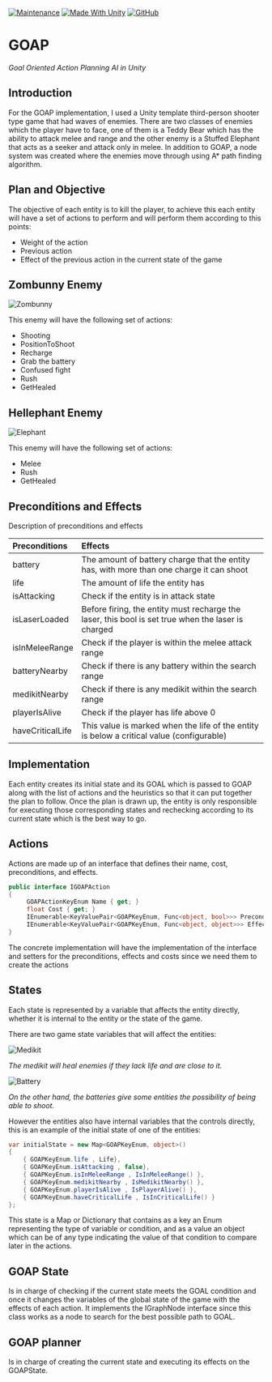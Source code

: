 [![Maintenance](https://img.shields.io/maintenance/yes/2021)](https://github.com/Charutito/GOAP/graphs/commit-activity) 
[![Made With Unity](https://img.shields.io/badge/Made%20With-Unity-57b9d3.svg?style=flat&logo=data%3Aimage%2Fpng%3Bbase64%2CiVBORw0KGgoAAAANSUhEUgAAAA4AAAAOCAMAAAAolt3jAAABklBMVEUIJCYRLjARLzEWICcbIyYcLDQdJS4dKjMdLTQeKTMeKTUeKjMeKzMeKzQeNDceNTkeNzkeODkfIy8fJi8fJjAfMDQgJzEgKDIgKTIgMTUgMjkhJjAhKDMhKTIhKTQhKzYhLDYhLDchLjUhLjYiKTAiLDciLTgjKjIjLTcjLjkkLTgnKDYnKTYnLjb%2F%2F%2F%2F%2F%2F%2F%2F%2F%2F%2F%2F%2F%2F%2F%2F%2F%2F%2F%2F%2F%2F%2F%2F%2F%2F%2F%2F%2F%2F%2F%2F%2F%2F%2F%2F%2F%2F%2F%2F%2F%2F%2F%2F%2F%2F%2F%2F%2F%2F%2F%2F%2F%2F%2F%2F%2F%2F%2F%2F%2F%2F%2F%2F%2F%2F%2F%2F%2F%2F%2F%2F%2F%2F%2F%2F%2F%2F%2F%2F%2F%2F%2F%2F%2F%2F%2F%2F%2F%2F%2F%2F%2F%2F%2F%2F%2F%2F%2F%2F%2F%2F%2F%2F%2F%2F%2F%2F%2F%2F%2F%2F%2F%2F%2F%2F%2F%2F%2F%2F%2F%2F%2F%2F%2F%2F%2F%2F%2F%2F%2F%2F%2F%2F%2F%2F%2F%2F%2F%2F%2F%2F%2F%2F%2F%2F%2F%2F%2F%2F%2F%2F%2F%2F%2F%2F%2F%2F%2F%2F%2F%2F%2F%2F%2F%2F%2F%2F%2F%2F%2F%2F%2F%2F%2F%2F%2F%2F%2F%2F%2F%2F%2F%2F%2F%2F%2F%2F%2F%2F%2F%2F%2F%2F%2F%2F%2F%2F%2F%2F%2F%2F%2F%2F%2F%2F%2F%2F%2F%2F%2F%2F%2F%2F%2F%2F%2F%2F%2F%2F%2F%2F%2F%2F%2F%2F%2F%2F%2F%2F%2F%2F%2F%2F%2F%2F%2F%2F%2F%2F%2F%2F%2F%2F%2F%2F%2F%2F%2F%2F%2F%2F%2F%2F%2F%2F%2F%2F%2F%2F%2F%2F%2F%2F%2F%2F%2F%2F%2F%2F%2F%2F%2F%2F%2F%2F%2F%2F%2F%2F%2F%2F%2F%2F%2F%2F%2F%2F%2F%2F%2F%2F%2F%2F%2F%2F%2F%2F%2F%2F%2F%2F%2F%2F%2F%2F%2F%2F%2F%2F%2F%2F%2F%2F%2F%2F%2F%2F%2F%2F%2F%2F%2F%2F%2F%2F%2F%2F%2F%2F%2F%2F%2F%2F%2F%2F%2F%2F%2F%2F%2F%2F%2F%2F%2F%2F%2F%2F%2F%2F%2F9oVHO%2FAAAAhXRSTlMAAAAAAAAAAAAAAAAAAAAAAAAAAAAAAAAAAAAAAAAAAAAAAAAAAAAAAAAAAAAAAQUGCAkMDhATFBcZGh0hIyYtNT1IS05RVFZXW1xeYWNnbG9wcXN2eHt9goaKkpWXo6usrbCztLW2ubq7vL2%2Bv8HDxsjKzNfY5OXn6%2Bzt8fP09vj5%2FP3%2BxDGH3QAAAMlJREFUeAFjUFTiZ5AWEFQ1dgwvDuIEc8WkHDJrW1tb07nBXHOb%2FPIYz7LWSgsgl8%2B9NclWjz24LrTVmUFR2b0110SE1aYhyqg%2BmkHRozXNkE2LI67KXDy7iMG7uTUnITU5s9WXhSfQi8GvtbUgMz%2BvsNVLSMbfjUHUpzVRX0VXPb7ClCujiEGSyac1xUhY1q4pwqAulkGSkdmnNd5KTiKsJqDVBcTVtLbPL410LW%2BptgRz5dUcixpbW1qzuMFcBW0dDTOnqJIQXgB6SzT11MCPiQAAAABJRU5ErkJggg%3D%3D)](https://unity3d.com)
[![GitHub](https://img.shields.io/github/followers/Charutito?label=Follow%20me%21&style=social)](https://github.com/login?return_to=%2FCharutito)

# GOAP
_Goal Oriented Action Planning AI in Unity_


## Introduction

For the GOAP implementation, I used a Unity template third-person shooter type game that had waves of enemies. There are two classes of enemies which the player have to face, one of them is a Teddy Bear which has the ability to attack melee and range and the other enemy is a Stuffed Elephant that acts as a seeker and attack only in melee.
In addition to GOAP, a node system was created where the enemies move through using A* path finding algorithm.

## Plan and Objective

The objective of each entity is to kill the player, to achieve this each entity will have a set of actions to perform and will perform them according to this points:
- Weight of the action
- Previous action
- Effect of the previous action in the current state of the game

## Zombunny Enemy

![Zombunny](https://user-images.githubusercontent.com/14026025/112155759-62100500-8bc4-11eb-9f06-3f0ffc0ab970.png)

This enemy will have the following set of actions:
- Shooting
- PositionToShoot
- Recharge
- Grab the battery
- Confused fight
- Rush
- GetHealed

## Hellephant Enemy

![Elephant](https://user-images.githubusercontent.com/14026025/112156778-54a74a80-8bc5-11eb-84a5-485abde51eff.png)

This enemy will have the following set of actions:
- Melee
- Rush
- GetHealed

## Preconditions and Effects

Description of preconditions and effects

| Preconditions |        Effects        |
|:--------------|:----------------------|
| battery       | The amount of battery charge that the entity has, with more than one charge it can shoot  |
| life          | The amount of life the entity has |
| isAttacking   | Check if the entity is in attack state |
| isLaserLoaded | Before firing, the entity must recharge the laser, this bool is set true when the laser is charged  |
| isInMeleeRange| Check if the player is within the melee attack range |
| batteryNearby | Check if there is any battery within the search range |
| medikitNearby | Check if there is any medikit within the search range |
| playerIsAlive | Check if the player has life above 0 |
| haveCriticalLife | This value is marked when the life of the entity is below a critical value (configurable) |

## Implementation

Each entity creates its initial state and its GOAL which is passed to GOAP along with the list of actions and the heuristics so that it can put together the plan to follow.
Once the plan is drawn up, the entity is only responsible for executing those corresponding states and rechecking according to its current state which is the best way to go.

## Actions

Actions are made up of an interface that defines their name, cost, preconditions, and effects.

```C#
public interface IGOAPAction
{
     GOAPActionKeyEnum Name { get; }
     float Cost { get; }
     IEnumerable<KeyValuePair<GOAPKeyEnum, Func<object, bool>>> Preconditions { get; }
     IEnumerable<KeyValuePair<GOAPKeyEnum, Func<object, object>>> Effects { get; }
}
```

The concrete implementation will have the implementation of the interface and setters for the preconditions, effects and costs since we need them to create the actions

## States

Each state is represented by a variable that affects the entity directly, whether it is internal to the entity or the state of the game.

There are two game state variables that will affect the entities:

![Medikit](https://user-images.githubusercontent.com/14026025/112159217-a94bc500-8bc7-11eb-90da-c3847b96ddae.png)

_The medikit will heal enemies if they lack life and are close to it._

![Battery](https://user-images.githubusercontent.com/14026025/112159386-de581780-8bc7-11eb-9de9-8b42d0c16298.png)

_On the other hand, the batteries give some entities the possibility of being able to shoot._

However the entities also have internal variables that the controls directly, this is an example of the initial state of one of the entities:

```C#
var initialState = new Map<GOAPKeyEnum, object>()
{
    { GOAPKeyEnum.life , Life},
    { GOAPKeyEnum.isAttacking , false},
    { GOAPKeyEnum.isInMeleeRange , IsInMeleeRange() },
    { GOAPKeyEnum.medikitNearby , IsMedikitNearby() },
    { GOAPKeyEnum.playerIsAlive , IsPlayerAlive() },
    { GOAPKeyEnum.haveCriticalLife , IsInCriticalLife() }
};
```
This state is a Map or Dictionary that contains as a key an Enum representing the type of variable or condition, and as a value an object which can be of any type indicating the value of that condition to compare later in the actions.

## GOAP State

Is in charge of checking if the current state meets the GOAL condition and once it changes the variables of the global state of the game with the effects of each action. It implements the IGraphNode interface since this class works as a node to search for the best possible path to GOAL.

## GOAP planner

Is in charge of creating the current state and executing its effects on the GOAPState.
